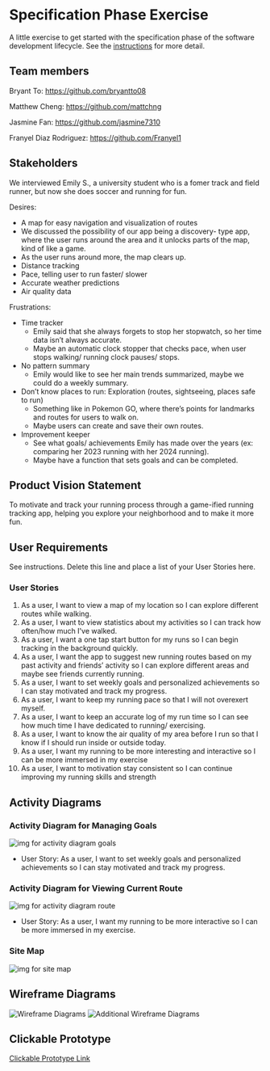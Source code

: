 # Specification Phase Exercise

A little exercise to get started with the specification phase of the software development lifecycle. See the [instructions](instructions.md) for more detail.

## Team members

Bryant To: https://github.com/bryantto08

Matthew Cheng: https://github.com/mattchng

Jasmine Fan: https://github.com/jasmine7310

Franyel Diaz Rodriguez: https://github.com/Franyel1

## Stakeholders
We interviewed Emily S., a university student who is a fomer track and field runner, but now she does soccer and running for fun.

Desires:
- A map for easy navigation and visualization of routes
-   We discussed the possibility of our app being a discovery- type app, where the user runs around the area and it unlocks parts of the map, kind of like a game.
-   As the user runs around more, the map clears up.
- Distance tracking
- Pace, telling user to run faster/ slower
- Accurate weather predictions
- Air quality data

Frustrations:
- Time tracker
    - Emily said that she always forgets to stop her stopwatch, so her time data isn’t always accurate.
    - Maybe an automatic clock stopper that checks pace, when user stops walking/ running clock pauses/ stops.
- No pattern summary
    - Emily would like to see her main trends summarized, maybe we could do a weekly summary.
- Don’t know places to run: Exploration (routes, sightseeing, places safe to run) 
    - Something like in Pokemon GO, where there’s points for landmarks and routes for users to walk on.
    - Maybe users can create and save their own routes.
- Improvement keeper
    - See what goals/ achievements Emily has made over the years (ex: comparing her 2023 running with her 2024 running).
    - Maybe have a function that sets goals and can be completed.


## Product Vision Statement

To motivate and track your running process through a game-ified running tracking app, helping you explore your neighborhood and to make it more fun.

## User Requirements

See instructions. Delete this line and place a list of your User Stories here.

### User Stories
1. As a user, I want to view a map of my location so I can explore different routes while walking.
2. As a user, I want to view statistics about my activities so I can track how often/how much I've walked.
3. As a user, I want a one tap start button for my runs so I can begin tracking in the background quickly.
4. As a user, I want the app to suggest new running routes based on my past activity and friends’ activity so I can explore different areas and maybe see friends currently running.
5. As a user, I want to set weekly goals and personalized achievements so I can stay motivated and track my progress.
6. As a user, I want to keep my running pace so that I will not overexert myself.
7. As a user, I want to keep an accurate log of my run time so I can see how much time I have dedicated to running/ exercising.
8. As a user, I want to know the air quality of my area before I run so that I know if I should run inside or outside today.
9. As a user, I want my running to be more interesting and interactive so I can be more immersed in my exercise
10. As a user, I want to motivation stay consistent so I can continue improving my running skills and strength

## Activity Diagrams

### Activity Diagram for Managing Goals
![img for activity diagram goals](/img/activity_goals.png)
* User Story: As a user, I want to set weekly goals and personalized achievements so I can stay motivated and track my progress.

### Activity Diagram for Viewing Current Route
![img for activity diagram route](/img/activity_route.png)
* User Story: As a user, I want my running to be more interactive so I can be more immersed in my exercise.

### Site Map
![img for site map](/img/site_map.png)

## Wireframe Diagrams

![Wireframe Diagrams](/img/wireframes_1.png)
![Additional Wireframe Diagrams](/img/wireframes_2.png)

## Clickable Prototype

[Clickable Prototype Link](https://www.figma.com/proto/DHFxXXBRxxUXYprkxZIaco/stars-and-lasers?node-id=15-2&p=f&t=J4HVZCIz9WIId45D-1&scaling=scale-down&content-scaling=fixed&page-id=0%3A1)
